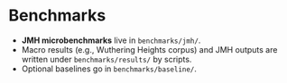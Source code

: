 # Benchmarks

- **JMH microbenchmarks** live in `benchmarks/jmh/`.
- Macro results (e.g., Wuthering Heights corpus) and JMH outputs are written under `benchmarks/results/` by scripts.
- Optional baselines go in `benchmarks/baseline/`.